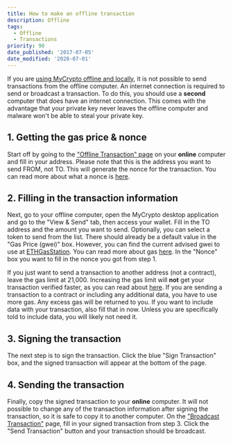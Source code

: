 ```yaml
---
title: How to make an offline transaction
description: Offline
tags:
  - Offline
  - Transactions
priority: 90
date_published: '2017-07-05'
date_modified: '2020-07-01'
---
```


If you are [using MyCrypto offline and locally](/how-to/offline/how-to-run-mycrypto-offline-and-locally), it is not possible to send transactions from the offline computer. An internet connection is required to send or broadcast a transaction. To do this, you should use a **second** computer that does have an internet connection. This comes with the advantage that your private key never leaves the offline computer and malware won't be able to steal your private key.

## 1. Getting the gas price & nonce

Start off by going to the ["Offline Transaction" page](https://legacy.mycrypto.com/#offline-transaction) on your **online** computer and fill in your address. Please note that this is the address you want to send FROM, not TO. This will generate the nonce for the transaction. You can read more about what a nonce is [here](/general-knowledge/ethereum-blockchain/what-is-nonce).

## 2. Filling in the transaction information

Next, go to your offline computer, open the MyCrypto desktop application and go to the "View & Send" tab, then access your wallet. Fill in the TO address and the amount you want to send. Optionally, you can select a token to send from the list. There should already be a default value in the "Gas Price (gwei)" box. However, you can find the current advised gwei to use at [ETHGasStation](https://www.ethgasstation.info/). You can read more about gas [here](/general-knowledge/ethereum-blockchain/what-is-gas). In the "Nonce" box you want to fill in the nonce you got from step 1.

If you just want to send a transaction to another address (not a contract), leave the gas limit at 21,000. Increasing the gas limit will **not** get your transaction verified faster, as you can read about [here](/general-knowledge/ethereum-blockchain/what-is-gas). If you are sending a transaction to a contract or including any additional data, you have to use more gas. Any excess gas will be returned to you. If you want to include data with your transaction, also fill that in now. Unless you are specifically told to include data, you will likely not need it.

## 3. Signing the transaction

The next step is to sign the transaction. Click the blue "Sign Transaction" box, and the signed transaction will appear at the bottom of the page.

## 4. Sending the transaction

Finally, copy the signed transaction to your **online** computer. It will not possible to change any of the transaction information after signing the transaction, so it is safe to copy it to another computer. On the ["Broadcast Transaction"](https://mycrypto.com/pushTx) page, fill in your signed transaction from step 3. Click the "Send Transaction" button and your transaction should be broadcast.
